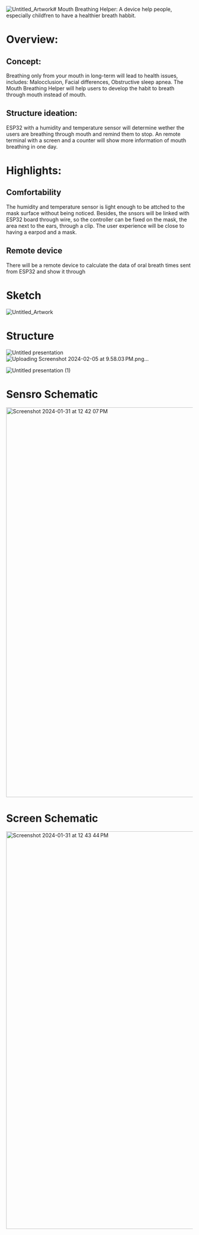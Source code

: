 ![Untitled_Artwork](https://github.com/Yuanhl4/514_project/assets/148398211/ec4b5fc0-c1b0-4acf-82ef-9f4baf62d8fb)# Mouth Breathing Helper: A device help people, especially childfren to have a healthier breath habbit.

# Overview:  
## Concept:
Breathing only from your mouth in long-term will lead to health issues, includes: Malocclusion, Facial differences, Obstructive sleep apnea. The Mouth Breathing Helper will help users to develop the habit to breath through mouth instead of mouth.  

## Structure ideation:
ESP32 with a humidity and temperature sensor will determine wether the users are breathing through mouth and remind them to stop.
An remote terminal with a screen and  a counter will show more information of mouth breathing in one day.

# Highlights:
## Comfortability
The humidity and temperature sensor is light enough to be attched to the mask surface without being noticed. Besides, the snsors will be linked with ESP32 board through wire, so the controller can be fixed on the mask, the area next to the ears, through a clip. The user experience will be close to having a earpod and a mask.
## Remote device
There will be a remote device to calculate the data of oral breath times sent from ESP32 and show it through

# Sketch
![Untitled_Artwork](https://github.com/Yuanhl4/514_project/assets/148398211/d271fc98-8df1-480b-927c-70a0eb414de5)

# Structure
![Untitled presentation](https://github.com/Yuanhl4/514_project/assets/148398211/e62b6324-0643-4723-b7f6-e1a933d44db0)![Uploading Screenshot 2024-02-05 at 9.58.03 PM.png…]()

![Untitled presentation (1)](https://github.com/Yuanhl4/514_project/assets/148398211/e31a490a-55b1-4107-b32a-899af50f92c2)

# Sensro Schematic
<img width="1049" alt="Screenshot 2024-01-31 at 12 42 07 PM" src="https://github.com/Yuanhl4/514_project/assets/148398211/1c4e85b8-69dd-4823-a782-bb0c03cb2ec4">

# Screen Schematic
<img width="1070" alt="Screenshot 2024-01-31 at 12 43 44 PM" src="https://github.com/Yuanhl4/514_project/assets/148398211/0850a76c-6608-478f-b74c-aa57dda1689b">
